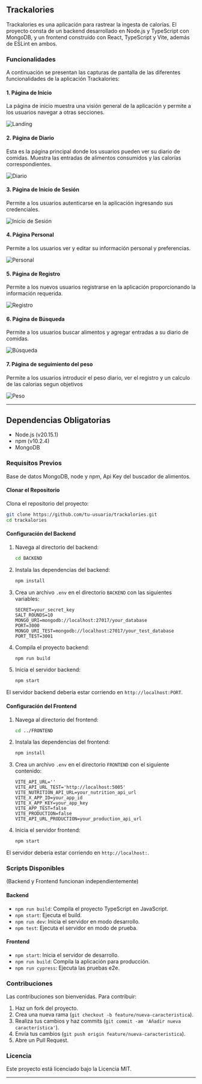 ## Trackalories

Trackalories es una aplicación para rastrear la ingesta de calorías. El proyecto consta de un backend desarrollado en Node.js y TypeScript con MongoDB, y un frontend construido con React, TypeScript y Vite, además de ESLint en ambos.

### Funcionalidades

A continuación se presentan las capturas de pantalla de las diferentes funcionalidades de la aplicación Trackalories:

#### 1. Página de Inicio

La página de inicio muestra una visión general de la aplicación y permite a los usuarios navegar a otras secciones.

![Landing](./readmeScreenshots/Landing.png)

#### 2. Página de Diario

Esta es la página principal donde los usuarios pueden ver su diario de comidas. Muestra las entradas de alimentos consumidos y las calorías correspondientes.

![Diario](./readmeScreenshots/Diary.png)

#### 3. Página de Inicio de Sesión

Permite a los usuarios autenticarse en la aplicación ingresando sus credenciales.

![Inicio de Sesión](./readmeScreenshots/Login.png)

#### 4. Página Personal

Permite a los usuarios ver y editar su información personal y preferencias.

![Personal](./readmeScreenshots/Personal.png)

#### 5. Página de Registro

Permite a los nuevos usuarios registrarse en la aplicación proporcionando la información requerida.

![Registro](./readmeScreenshots/Register.png)

#### 6. Página de Búsqueda

Permite a los usuarios buscar alimentos y agregar entradas a su diario de comidas.

![Búsqueda](./readmeScreenshots/Search.png)

#### 7. Página de seguimiento del peso

Permite a los usuarios introducir el peso diario, ver el registro y un calculo de las calorias segun objetivos

![Peso](./readmeScreenshots/Weight.png)

---

## Dependencias Obligatorias

- Node.js (v20.15.1)
- npm (v10.2.4)
- MongoDB

### Requisitos Previos

Base de datos MongoDB, node y npm, Api Key del buscador de alimentos.

#### Clonar el Repositorio

Clona el repositorio del proyecto:

```bash
git clone https://github.com/tu-usuario/trackalories.git
cd trackalories
```

#### Configuración del Backend

1. Navega al directorio del backend:

   ```bash
   cd BACKEND
   ```

2. Instala las dependencias del backend:

   ```bash
   npm install
   ```

3. Crea un archivo `.env` en el directorio `BACKEND` con las siguientes variables:

   ```plaintext
   SECRET=your_secret_key
   SALT_ROUNDS=10
   MONGO_URI=mongodb://localhost:27017/your_database
   PORT=3000
   MONGO_URI_TEST=mongodb://localhost:27017/your_test_database
   PORT_TEST=3001
   ```

4. Compila el proyecto backend:

   ```bash
   npm run build
   ```

5. Inicia el servidor backend:

   ```bash
   npm start
   ```

El servidor backend debería estar corriendo en `http://localhost:PORT`.

#### Configuración del Frontend

1. Navega al directorio del frontend:

   ```bash
   cd ../FRONTEND
   ```

2. Instala las dependencias del frontend:

   ```bash
   npm install
   ```

3. Crea un archivo `.env` en el directorio `FRONTEND` con el siguiente contenido:

   ```plaintext
   VITE_API_URL=''
   VITE_API_URL_TEST='http://localhost:5005'
   VITE_NUTRITION_API_URL=your_nutrition_api_url
   VITE_X_APP_ID=your_app_id
   VITE_X_APP_KEY=your_app_key
   VITE_APP_TEST=false
   VITE_PRODUCTION=false
   VITE_API_URL_PRODUCTION=your_production_api_url
   ```

4. Inicia el servidor frontend:

   ```bash
   npm start
   ```

El servidor debería estar corriendo en `http://localhost:`.

### Scripts Disponibles

(Backend y Frontend funcionan independientemente)

#### Backend

- `npm run build`: Compila el proyecto TypeScript en JavaScript.
- `npm start`: Ejecuta el build.
- `npm run dev`: Inicia el servidor en modo desarrollo.
- `npm test`: Ejecuta el servidor en modo de prueba.

#### Frontend

- `npm start`: Inicia el servidor de desarrollo.
- `npm run build`: Compila la aplicación para producción.
- `npm run cypress`: Ejecuta las pruebas e2e.

### Contribuciones

Las contribuciones son bienvenidas. Para contribuir:

1. Haz un fork del proyecto.
2. Crea una nueva rama (`git checkout -b feature/nueva-caracteristica`).
3. Realiza tus cambios y haz commits (`git commit -am 'Añadir nueva característica'`).
4. Envía tus cambios (`git push origin feature/nueva-caracteristica`).
5. Abre un Pull Request.

### Licencia

Este proyecto está licenciado bajo la Licencia MIT.

---
